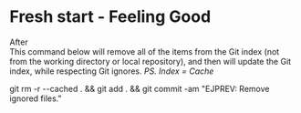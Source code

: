 # Fresh start - Feeling Good

After \
This command below will remove all of the items from the Git index (not from the working directory or local repository), and then will update the Git index, while respecting Git ignores. _PS. Index = Cache_

git rm -r --cached . && git add . && git commit -am "EJPREV: Remove ignored files."
